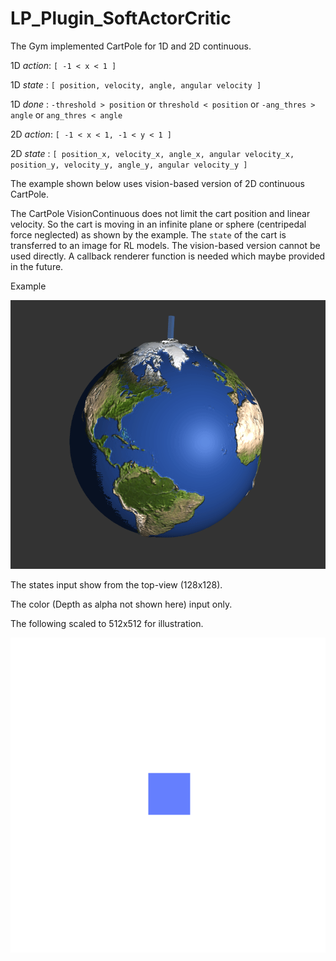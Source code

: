 # LP_Plugin_SoftActorCritic

The Gym implemented CartPole for 1D and 2D continuous.

1D _action_: `[ -1 < x < 1 ]`

1D _state_ : `[ position, velocity, angle, angular velocity ]`

1D _done_ : `-threshold > position` or `threshold < position` or `-ang_thres > angle` or `ang_thres < angle`

2D _action_: `[ -1 < x < 1, -1 < y < 1 ]`

2D _state_ : `[ position_x, velocity_x, angle_x, angular velocity_x, position_y, velocity_y, angle_y, angular velocity_y ]`

The example shown below uses vision-based version of 2D continuous CartPole.

The CartPole VisionContinuous does not limit the cart position and linear velocity. So the cart is moving in an infinite plane or sphere (centripedal force neglected) as shown by the example. The `state` of the cart is transferred to an image for RL models.
The vision-based version cannot be used directly. A callback renderer function is needed which maybe provided in the future.

Example


![Demo](global.gif)

The states input show from the top-view (128x128). 

The color (Depth as alpha not shown here) input only.

The following scaled to 512x512 for illustration.


![State/Features seen by the AI](features_in.gif)
